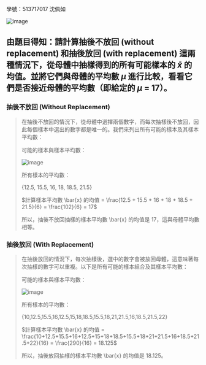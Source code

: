 學號：513717017 沈佩如

![image](https://github.com/user-attachments/assets/9096888e-606e-45eb-9998-e923d278e374)

## 由題目得知：請計算抽後不放回 (without replacement) 和抽後放回 (with replacement) 這兩種情況下，從母體中抽樣得到的所有可能樣本的 $\bar{x}$ 的均值。並將它們與母體的平均數 $\mu$ 進行比較，看看它們是否接近母體的平均數（即給定的 $\mu$ = 17）。
>
### 抽後不放回 (Without Replacement)
>
>在抽後不放回的情況下，從母體中選擇兩個數字，而每次抽樣後不放回，因此每個樣本中選出的數字都是唯一的。我們來列出所有可能的樣本及其樣本平均數：
>
>可能的樣本與樣本平均數：
>
>![image](https://github.com/user-attachments/assets/b883f2c1-a581-4b39-b0ad-6a79ea78b6cd)
>
>所有樣本的平均數：
>
>{12.5, 15.5, 16, 18, 18.5, 21.5}
>
>$計算樣本平均數 \bar{x} 的均值 = \frac{12.5 + 15.5 + 16 + 18 + 18.5 + 21.5}{6} = \frac{102}{6} = 17$
>
>所以，抽後不放回抽樣的樣本平均數 \bar{x} 的均值是 17，這與母體平均數相等。

### 抽後放回 (With Replacement)
>
>在抽後放回的情況下，每次抽樣後，選中的數字會被放回母體，這意味著每次抽樣的數字可以重複。以下是所有可能的樣本組合及其樣本平均數：
>
>可能的樣本與樣本平均數：
>
>![image](https://github.com/user-attachments/assets/69bf97e7-49e5-43c5-8e50-583be08f3079)
>
>所有樣本的平均數：
>
>{10,12.5,15.5,16,12.5,15,18,18.5,15.5,18,21,21.5,16,18.5,21.5,22}
>
>$計算樣本平均數 \bar{x} 的均值 = \frac{10+12.5+15.5+16+12.5+15+18+18.5+15.5+18+21+21.5+16+18.5+21.5+22}{16} = \frac{290}{16} = 18.125$
>
>所以，抽後放回抽樣的樣本平均數 \bar{x} 的均值是 18.125。
>
